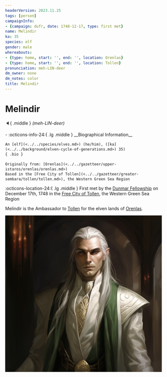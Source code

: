 ```yaml
---
headerVersion: 2023.11.25
tags: [person]
campaignInfo:
- {campaign: dufr, date: 1748-12-17, type: first met}
name: Melindir
ka: 35
species: elf
gender: male
whereabouts:
- {type: home, start: '', end: '', location: Orenlas}
- {type: home, start: '', end: '', location: Tollen}
pronunciation: meh-LIN-deer
dm_owner: none
dm_notes: color
title: Melindir
---
```

# Melindir
:speaker:{ .middle } *(meh-LIN-deer)*  
<div class="grid cards ext-narrow-margin ext-one-column" markdown>
- :octicons-info-24:{ .lg .middle } __Biographical Information__

    An [elf](<../../species/elves.md>) (he/him), ([ka](<../../background/elven-cycle-of-generations.md>) 35)  
    { .bio }

    Originally from: [Orenlas](<../../gazetteer/upper-istaros/orenlas/orenlas.md>)
    Based in the [Free City of Tollen](<../../gazetteer/greater-sembara/tollen/tollen.md>), the Western Green Sea Region
</div>



:octicons-location-24:{ .lg .middle } First met by the [Dunmar Fellowship](<../pcs/dunmar-fellowship/dunmar-fellowship.md>) on December 17th, 1748 in the [Free City of Tollen](<../../gazetteer/greater-sembara/tollen/tollen.md>), the Western Green Sea Region  


Melindir is the Ambassador to [Tollen](<../../gazetteer/greater-sembara/tollen/tollen.md>) for the elven lands of [Orenlas](<../../gazetteer/upper-istaros/orenlas/orenlas.md>).

![Melindir](../../assets/melindir.png)